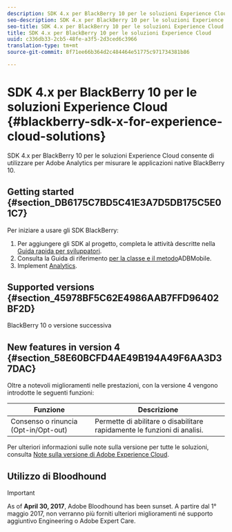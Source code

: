 ```yaml
---
description: SDK 4.x per BlackBerry 10 per le soluzioni Experience Cloud consente di utilizzare per Adobe Analytics per misurare le applicazioni native BlackBerry 10.
seo-description: SDK 4.x per BlackBerry 10 per le soluzioni Experience Cloud consente di utilizzare per Adobe Analytics per misurare le applicazioni native BlackBerry 10
seo-title: SDK 4.x per BlackBerry 10 per le soluzioni Experience Cloud
title: SDK 4.x per BlackBerry 10 per le soluzioni Experience Cloud
uuid: c336db33-2cb5-48fe-a3f5-2d3ced6c3966
translation-type: tm+mt
source-git-commit: 8f71ee66b364d2c484464e51775c971734381b86

---
```



# SDK 4.x per BlackBerry 10 per le soluzioni Experience Cloud {#blackberry-sdk-x-for-experience-cloud-solutions}

SDK 4.x per BlackBerry 10 per le soluzioni Experience Cloud consente di utilizzare per Adobe Analytics per misurare le applicazioni native BlackBerry 10.

## Getting started {#section_DB6175C7BD5C41E3A7D5DB175C5E01C7}

Per iniziare a usare gli SDK BlackBerry:

1. Per aggiungere gli SDK al progetto, completa le attività descritte nella [Guida rapida per sviluppatori](/help/blackberry/dev-qs.md).
1. Consulta la Guida di riferimento [per la classe e il metodo](/help/blackberry/methods.md)ADBMobile.
1. Implement [Analytics](/help/blackberry/analytics.md).

## Supported versions {#section_45978BF5C62E4986AAB7FFD96402BF2D}

BlackBerry 10 o versione successiva

## New features in version 4 {#section_58E60BCFD4AE49B194A49F6AA3D37DAC}

Oltre a notevoli miglioramenti nelle prestazioni, con la versione 4 vengono introdotte le seguenti funzioni:

| Funzione | Descrizione |
|--- |--- |
| Consenso o rinuncia (Opt-in/Opt-out) | Permette di abilitare o disabilitare rapidamente le funzioni di analisi. |

Per ulteriori informazioni sulle note sulla versione per tutte le soluzioni, consulta [Note sulla versione di Adobe Experience Cloud](https://marketing.adobe.com/resources/help/en_US/whatsnew/).

## Utilizzo di Bloodhound

>[!IMPORTANT]
>
>As of **April 30, 2017**, Adobe Bloodhound has been sunset. A partire dal 1° maggio 2017, non verranno più forniti ulteriori miglioramenti né supporto aggiuntivo Engineering o Adobe Expert Care.
